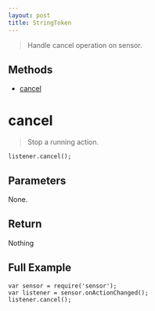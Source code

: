 ```yaml
---
layout: post
title: StringToken
---
```


> Handle cancel operation on sensor.

Methods
-------

- [cancel](#cancel)

cancel
======

> Stop a running action.

    listener.cancel();

Parameters
----------

None.

Return
------

Nothing

Full Example
------------

	var sensor = require('sensor');
	var listener = sensor.onActionChanged();
	listener.cancel();
